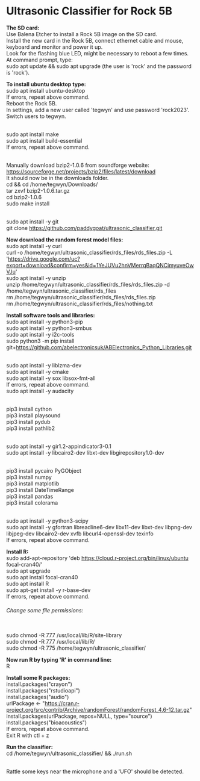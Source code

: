 # Ultrasonic Classifier for Rock 5B

**The SD card:**
<br>Use Balena Etcher to install a Rock 5B image on the SD card.
<br>Install the new card in the Rock 5B, connect ethernet cable and mouse, keyboard and monitor and power it up.
<br>Look for the flashing blue LED, might be necessary to reboot a few times.
<br>At command prompt, type:
<br>sudo apt update && sudo apt upgrade (the user is 'rock' and the password is 'rock').

**To install ubuntu desktop type:**
<br>sudo apt install ubuntu-desktop
<br>If errors, repeat above command.
<br>Reboot the Rock 5B.
<br>In settings, add a new user called 'tegwyn' and use password 'rock2023'.
<br>Switch users to tegwyn.

<br>sudo apt install make
<br>sudo apt install build-essential
<br>If errors, repeat above command.

<br>Manually download bzip2-1.0.6 from soundforge website:
<br>https://sourceforge.net/projects/bzip2/files/latest/download
<br>It should now be in the downloads folder.
<br>cd && cd /home/tegwyn/Downloads/
<br>tar zxvf bzip2-1.0.6.tar.gz 
<br>cd bzip2-1.0.6
<br>sudo make install

<br>sudo apt install -y git
<br>git clone https://github.com/paddygoat/ultrasonic_classifier.git

**Now download the random forest model files:**
<br>sudo apt install -y curl
<br>curl -o /home/tegwyn/ultrasonic_classifier/rds_files/rds_files.zip -L 'https://drive.google.com/uc?export=download&confirm=yes&id=1YeJUVu2hnVMerrqBaqQNCimyuveOwVJu'
<br>sudo apt install -y unzip
<br>unzip /home/tegwyn/ultrasonic_classifier/rds_files/rds_files.zip -d /home/tegwyn/ultrasonic_classifier/rds_files
<br>rm /home/tegwyn/ultrasonic_classifier/rds_files/rds_files.zip
<br>rm /home/tegwyn/ultrasonic_classifier/rds_files/nothing.txt

**Install software tools and libraries:**
<br>sudo apt install -y python3-pip
<br>sudo apt install -y python3-smbus
<br>sudo apt install -y i2c-tools
<br>sudo python3 -m pip install git+https://github.com/abelectronicsuk/ABElectronics_Python_Libraries.git

<br>sudo apt install -y liblzma-dev
<br>sudo apt install -y cmake
<br>sudo apt install -y sox libsox-fmt-all
<br>If errors, repeat above command.
<br>sudo apt install -y audacity

<br>pip3 install cython
<br>pip3 install playsound
<br>pip3 install pydub
<br>pip3 install pathlib2

<br>sudo apt install -y gir1.2-appindicator3-0.1
<br>sudo apt install -y libcairo2-dev libxt-dev libgirepository1.0-dev

<br>pip3 install pycairo PyGObject
<br>pip3 install numpy
<br>pip3 install matplotlib
<br>pip3 install DateTimeRange
<br>pip3 install pandas
<br>pip3 install colorama

<br>sudo apt install -y python3-scipy
<br>sudo apt install -y gfortran libreadline6-dev libx11-dev libxt-dev libpng-dev libjpeg-dev libcairo2-dev xvfb libcurl4-openssl-dev texinfo
<br>If errors, repeat above command.

**Install R:**
<br>sudo add-apt-repository 'deb https://cloud.r-project.org/bin/linux/ubuntu focal-cran40/'
<br>sudo apt upgrade
<br>sudo apt install focal-cran40
<br>sudo apt install R
<br>sudo apt-get install -y r-base-dev
<br>If errors, repeat above command.

###### Change some file permissions:
<br>sudo chmod -R 777 /usr/local/lib/R/site-library
<br>sudo chmod -R 777 /usr/local/lib/R/
<br>sudo chmod -R 775 /home/tegwyn/ultrasonic_classifier/

**Now run R by typing 'R' in command line:**
<br>R

**Install some R packages:**
<br>install.packages("crayon")
<br>install.packages("rstudioapi")
<br>install.packages("audio")
<br>urlPackage <- "https://cran.r-project.org/src/contrib/Archive/randomForest/randomForest_4.6-12.tar.gz"
<br>install.packages(urlPackage, repos=NULL, type="source") 
<br>install.packages("bioacoustics")
<br>If errors, repeat above command.
<br>Exit R with ctl + z

**Run the classifier:**
<br>cd /home/tegwyn/ultrasonic_classifier/ && ./run.sh

<br>Rattle some keys near the microphone and a 'UFO' should be detected.









